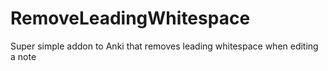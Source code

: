 # RemoveLeadingWhitespace
Super simple addon to Anki that removes leading whitespace when editing a note
